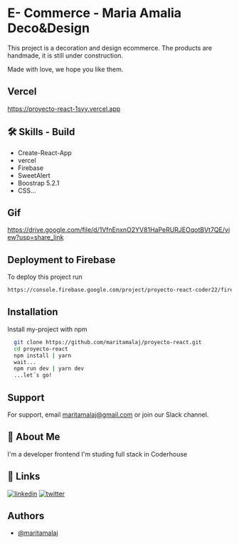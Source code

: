 
# E- Commerce - Maria Amalia Deco&Design 

This project is a decoration and design ecommerce. The products are handmade, it is still under construction. 

Made with love, we hope you like them.



## Vercel
https://proyecto-react-1syy.vercel.app



## 🛠 Skills - Build
* Create-React-App
* vercel
* Firebase
* SweetAlert
* Boostrap 5.2.1
* CSS...


## Gif
https://drive.google.com/file/d/1VfnEnxnO2YV81HaPeRURJEOqotBVt7QE/view?usp=share_link



## Deployment to Firebase

To deploy this project run

```bash
https://console.firebase.google.com/project/proyecto-react-coder22/firestore/data/~2F?hl=es-419
```


## Installation

Install my-project with npm

```bash
  git clone https://github.com/maritamalaj/proyecto-react.git
  cd proyecto-react
  npm install | yarn
  wait...
  npm run dev | yarn dev
  ...let´s go!

```
    
## Support

For support, email maritamalaj@gmail.com or join our Slack channel.


## 🚀 About Me
I'm a developer frontend 
I'm studing full stack in Coderhouse


## 🔗 Links

[![linkedin](https://img.shields.io/badge/linkedin-0A66C2?style=for-the-badge&logo=linkedin&logoColor=white)](https://www.linkedin.com/in/maria-malajovich-755333150//)
[![twitter](https://img.shields.io/badge/twitter-1DA1F2?style=for-the-badge&logo=twitter&logoColor=white)](https://twitter.com/@MaMalajovich)


## Authors

- [@maritamalaj](https://www.github.com/maritamalaj)

